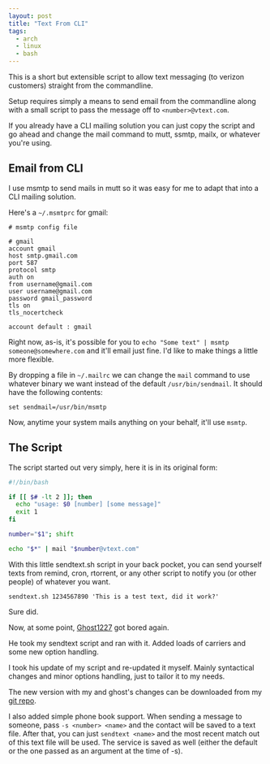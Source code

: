 ```yaml
---
layout: post
title: "Text From CLI"
tags:
  - arch
  - linux
  - bash
---
```


This is a short but extensible script to allow text messaging (to
verizon customers) straight from the commandline.

Setup requires simply a means to send email from the commandline
along with a small script to pass the message off to
`<number>@vtext.com`.

If you already have a CLI mailing solution you can just copy the
script and go ahead and change the mail command to mutt, ssmtp,
mailx, or whatever you're using.

## Email from CLI

I use msmtp to send mails in mutt so it was easy for me to adapt
that into a CLI mailing solution.

Here's a `~/.msmtprc` for gmail:

    # msmtp config file
    
    # gmail
    account gmail 
    host smtp.gmail.com
    port 587
    protocol smtp
    auth on
    from username@gmail.com
    user username@gmail.com
    password gmail_password
    tls on
    tls_nocertcheck
    
    account default : gmail

Right now, as-is, it's possible for you to
`echo "Some text" | msmtp someone@somewhere.com` and it'll email
just fine. I'd like to make things a little more flexible.

By dropping a file in `~/.mailrc` we can change the `mail` command
to use whatever binary we want instead of the default
`/usr/bin/sendmail`. It should have the following contents:

    set sendmail=/usr/bin/msmtp

Now, anytime your system mails anything on your behalf, it'll use
`msmtp`.

## The Script

The script started out very simply, here it is in its original form:

```bash 
#!/bin/bash

if [[ $# -lt 2 ]]; then
  echo "usage: $0 [number] [some message]"
  exit 1
fi

number="$1"; shift

echo "$*" | mail "$number@vtext.com"
```

With this little sendtext.sh script in your back pocket, you can
send yourself texts from remind, cron, rtorrent, or any other
script to notify you (or other people) of whatever you want.

    sendtext.sh 1234567890 'This is a test text, did it work?'

Sure did.

Now, at some point, [Ghost1227](http://ghost1227.com) got bored
again.

He took my sendtext script and ran with it. Added loads of carriers
and some new option handling.

I took his update of my script and re-updated it myself. Mainly
syntactical changes and minor options handling, just to tailor it
to my needs.

The new version with my and ghost's changes can be downloaded from
my
[git repo](http://github.com/pbrisbin/scripts/blob/master/sendtext).

I also added simple phone book support. When sending a message to
someone, pass `-s <number> <name>` and the contact will be saved to
a text file. After that, you can just `sendtext <name>` and the
most recent match out of this text file will be used. The service
is saved as well (either the default or the one passed as an
argument at the time of -s).
